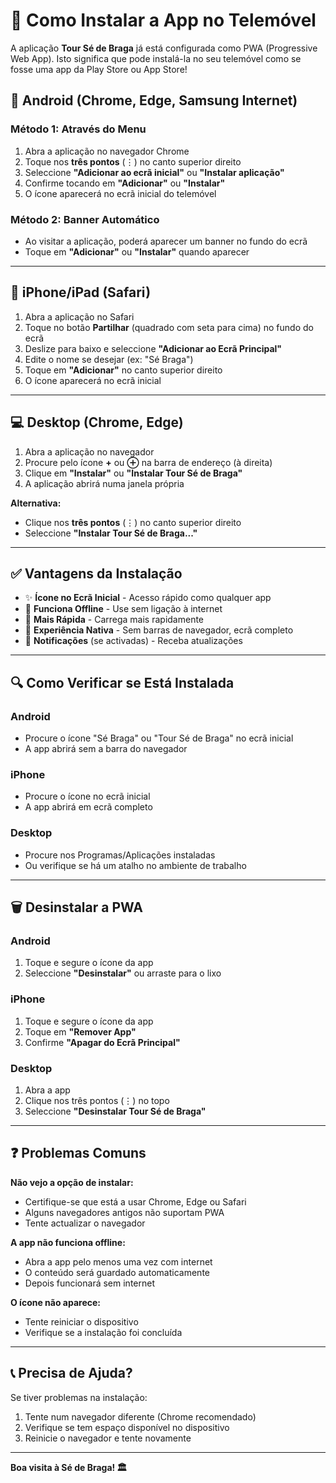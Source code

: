 # 📱 Como Instalar a App no Telemóvel

A aplicação **Tour Sé de Braga** já está configurada como PWA (Progressive Web App). Isto significa que pode instalá-la no seu telemóvel como se fosse uma app da Play Store ou App Store!

## 🤖 **Android (Chrome, Edge, Samsung Internet)**

### Método 1: Através do Menu
1. Abra a aplicação no navegador Chrome
2. Toque nos **três pontos** (⋮) no canto superior direito
3. Seleccione **"Adicionar ao ecrã inicial"** ou **"Instalar aplicação"**
4. Confirme tocando em **"Adicionar"** ou **"Instalar"**
5. O ícone aparecerá no ecrã inicial do telemóvel

### Método 2: Banner Automático
- Ao visitar a aplicação, poderá aparecer um banner no fundo do ecrã
- Toque em **"Adicionar"** ou **"Instalar"** quando aparecer

---

## 🍎 **iPhone/iPad (Safari)**

1. Abra a aplicação no Safari
2. Toque no botão **Partilhar** (quadrado com seta para cima) no fundo do ecrã
3. Deslize para baixo e seleccione **"Adicionar ao Ecrã Principal"**
4. Edite o nome se desejar (ex: "Sé Braga")
5. Toque em **"Adicionar"** no canto superior direito
6. O ícone aparecerá no ecrã inicial

---

## 💻 **Desktop (Chrome, Edge)**

1. Abra a aplicação no navegador
2. Procure pelo ícone **+** ou **⊕** na barra de endereço (à direita)
3. Clique em **"Instalar"** ou **"Instalar Tour Sé de Braga"**
4. A aplicação abrirá numa janela própria

**Alternativa:**
- Clique nos **três pontos** (⋮) no canto superior direito
- Seleccione **"Instalar Tour Sé de Braga..."**

---

## ✅ **Vantagens da Instalação**

- ✨ **Ícone no Ecrã Inicial** - Acesso rápido como qualquer app
- 📶 **Funciona Offline** - Use sem ligação à internet
- 🚀 **Mais Rápida** - Carrega mais rapidamente
- 📱 **Experiência Nativa** - Sem barras de navegador, ecrã completo
- 🔔 **Notificações** (se activadas) - Receba atualizações

---

## 🔍 **Como Verificar se Está Instalada**

### Android
- Procure o ícone "Sé Braga" ou "Tour Sé de Braga" no ecrã inicial
- A app abrirá sem a barra do navegador

### iPhone
- Procure o ícone no ecrã inicial
- A app abrirá em ecrã completo

### Desktop
- Procure nos Programas/Aplicações instaladas
- Ou verifique se há um atalho no ambiente de trabalho

---

## 🗑️ **Desinstalar a PWA**

### Android
1. Toque e segure o ícone da app
2. Seleccione **"Desinstalar"** ou arraste para o lixo

### iPhone
1. Toque e segure o ícone da app
2. Toque em **"Remover App"**
3. Confirme **"Apagar do Ecrã Principal"**

### Desktop
1. Abra a app
2. Clique nos três pontos (⋮) no topo
3. Seleccione **"Desinstalar Tour Sé de Braga"**

---

## ❓ **Problemas Comuns**

**Não vejo a opção de instalar:**
- Certifique-se que está a usar Chrome, Edge ou Safari
- Alguns navegadores antigos não suportam PWA
- Tente actualizar o navegador

**A app não funciona offline:**
- Abra a app pelo menos uma vez com internet
- O conteúdo será guardado automaticamente
- Depois funcionará sem internet

**O ícone não aparece:**
- Tente reiniciar o dispositivo
- Verifique se a instalação foi concluída

---

## 📞 **Precisa de Ajuda?**

Se tiver problemas na instalação:
1. Tente num navegador diferente (Chrome recomendado)
2. Verifique se tem espaço disponível no dispositivo
3. Reinicie o navegador e tente novamente

---

**Boa visita à Sé de Braga! 🏛️**
